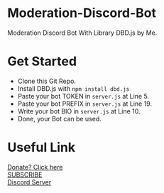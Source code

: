 # Moderation-Discord-Bot
Moderation Discord Bot With Library DBD.js by Me.

# Get Started
- Clone this Git Repo.
- Install DBD.js with `npm install dbd.js`
- Paste your bot TOKEN in `server.js` at Line 5.
- Paste your bot PREFIX in `server.js` at Line 19.
- Write your bot BIO in `server.js` at Line 10.
- Done, your Bot can be used.

# Useful Link
[Donate? Click here](https://saweria.co/GameZone) <br>
[SUBSCRIBE](https://www.youtube.com/channel/UCivNM8PQXc5LzvTQXqdR6eA) <br>
[Discord Server](https://discord.gg/8SbK8AhVW4) <br>
